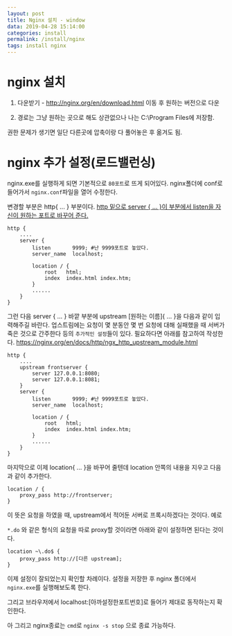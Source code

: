 ```yaml
---
layout: post
title: Nginx 설치 - window
data: 2019-04-28 15:14:00
categories: install
permalink: /install/nginx
tags: install nginx
---
```


# nginx 설치

1) 다운받기 - <http://nginx.org/en/download.html> 이동 후 원하는 버전으로 다운



2) 경로는 그냥 원하는 곳으로 해도 상관없으나 나는 C:\Program Files에 저장함. 

권한 문제가 생기면 일단 다른곳에 압축이랑 다 풀어놓은 후 옮겨도 됨.	



# nginx 추가 설정(로드밸런싱)

nginx.exe를 실행하게 되면 기본적으로 `80포트`로 뜨게 되어있다. nginx폴더에 conf로 들어가서 `nginx.conf`파일을 열어 수정한다.

변경할 부분은 http{ ... } 부분이다. <u>http 밑으로 server { ... }이 부분에서 listen을 자신이 원하는 포트로 바꾸어 준다.</u>

```
http {
    ....
    server {
        listen       9999; #난 9999포트로 놓았다.
        server_name  localhost;

        location / {
            root   html;
            index  index.html index.htm;
        }
        ......
    }
}
```

그런 다음 server { ... } 바깥 부분에 upstream [원하는 이름]{ ... }을 다음과 같이 입력해주길 바란다. 업스트림에는 요청이 몇 분동안 몇 번 요청에 대해 실패했을 때 서버가 죽은 것으로 간주한다 등의 `추가적인 설정`들이 있다. 필요하다면 아래를 참고하여 작성한다. <https://nginx.org/en/docs/http/ngx_http_upstream_module.html>

```
http {
    ....
    upstream frontserver {
		server 127.0.0.1:8080;
		server 127.0.0.1:8081;
	}
    server {
        listen       9999; #난 9999포트로 놓았다.
        server_name  localhost;

        location / {
            root   html;
            index  index.html index.htm;
        }
        ......
    }
}
```

마지막으로 이제 location{ ... }을 바꾸어 줄텐데 location 안쪽의 내용을 지우고 다음과 같이 추가한다.

```
location / {
	proxy_pass http://frontserver;
}
```

이 뜻은 요청을 하였을 때, upstream에서 적어둔 서버로 프록시하겠다는 것이다. 예로

`*.do` 와 같은 형식의 요청을 따로 proxy할 것이라면 아래와 같이 설정하면 된다는 것이다. 

```
location ~\.do$ {
    proxy_pass http://[다른 upstream];
}
```

이제 설정이 잘되었는지 확인할 차례이다. 설정을 저장한 후 nginx 폴더에서 `nginx.exe`를 실행해보도록 한다. 

그리고 브라우저에서 localhost:[아까설정한포트번호]로 들어가 제대로 동작하는지 확인한다.

아 그리고 nginx종료는 `cmd`로 `nginx -s stop` 으로 종료 가능하다.